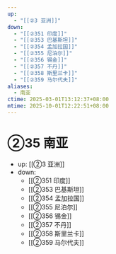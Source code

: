 ```yaml
---
up:
  - "[[②3 亚洲]]"
down:
  - "[[②351 印度]]"
  - "[[②353 巴基斯坦]]"
  - "[[②354 孟加拉国]]"
  - "[[②355 尼泊尔]]"
  - "[[②356 锡金]]"
  - "[[②357 不丹]]"
  - "[[②358 斯里兰卡]]"
  - "[[②359 马尔代夫]]"
aliases:
  - 南亚
ctime: 2025-03-01T13:12:37+08:00
mtime: 2025-10-01T12:22:51+08:00
---
```


# ②35 南亚

- up: [[②3 亚洲]]
- down:	
	- [[②351 印度]]
	- [[②353 巴基斯坦]]
	- [[②354 孟加拉国]]
	- [[②355 尼泊尔]]
	- [[②356 锡金]]
	- [[②357 不丹]]
	- [[②358 斯里兰卡]]
	- [[②359 马尔代夫]]
	
